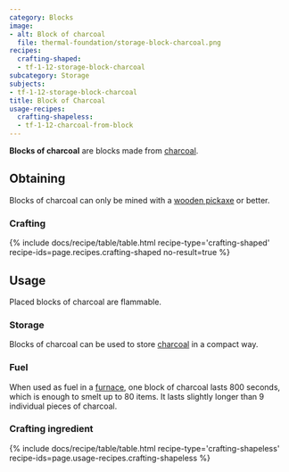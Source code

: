 ```yaml
---
category: Blocks
image:
- alt: Block of charcoal
  file: thermal-foundation/storage-block-charcoal.png
recipes:
  crafting-shaped:
  - tf-1-12-storage-block-charcoal
subcategory: Storage
subjects:
- tf-1-12-storage-block-charcoal
title: Block of Charcoal
usage-recipes:
  crafting-shapeless:
  - tf-1-12-charcoal-from-block
---
```


**Blocks of charcoal** are blocks made from
[charcoal](https://minecraft.gamepedia.com/Charcoal).


Obtaining
---------

Blocks of charcoal can only be mined with a [wooden
pickaxe](https://minecraft.gamepedia.com/Pickaxe) or better.

### Crafting
{% include docs/recipe/table/table.html recipe-type='crafting-shaped' recipe-ids=page.recipes.crafting-shaped no-result=true %}


Usage
-----

Placed blocks of charcoal are flammable.

### Storage
Blocks of charcoal can be used to store
[charcoal](https://minecraft.gamepedia.com/Charcoal) in a compact way.

### Fuel
When used as fuel in a [furnace](https://minecraft.gamepedia.com/Furnace), one
block of charcoal lasts 800 seconds, which is enough to smelt up to 80 items. It
lasts slightly longer than 9 individual pieces of charcoal.

### Crafting ingredient
{% include docs/recipe/table/table.html recipe-type='crafting-shapeless' recipe-ids=page.usage-recipes.crafting-shapeless %}
